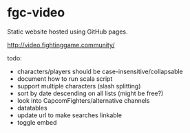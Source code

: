 # fgc-video

Static website hosted using GitHub pages.

http://video.fightinggame.community/

todo:
- characters/players should be case-insensitive/collapsable
- document how to run scala script
- support multiple characters (slash splitting)
- sort by date descending on all lists (might be free?)
- look into CapcomFighters/alternative channels
- datatables
- update url to make searches linkable
- toggle embed
